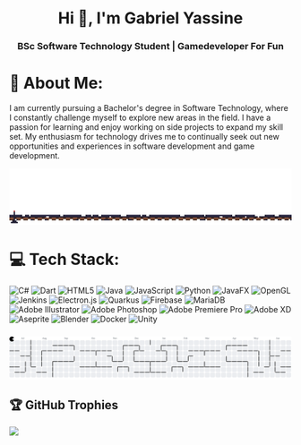 <h1 align="center">Hi 👋, I'm Gabriel Yassine</h1>
<h3 align="center">BSc Software Technology Student | Gamedeveloper For Fun </h3>

# 💫 About Me:
I am currently pursuing a Bachelor's degree in Software Technology, where I constantly challenge myself to explore new areas in the field. I have a passion for learning and enjoy working on side projects to expand my skill set. My enthusiasm for technology drives me to continually seek out new opportunities and experiences in software development and game development.

<p align="center">
  <img src="https://github.com/GabrielYassine/GabrielYassine/blob/main/.github/assets/Monkeys.gif?raw=true" alt="Monkeys Animation" />
</p>

# 💻 Tech Stack:
![C#](https://img.shields.io/badge/c%23-%23239120.svg?style=for-the-badge&logo=csharp&logoColor=white) ![Dart](https://img.shields.io/badge/dart-%230175C2.svg?style=for-the-badge&logo=dart&logoColor=white) ![HTML5](https://img.shields.io/badge/html5-%23E34F26.svg?style=for-the-badge&logo=html5&logoColor=white) ![Java](https://img.shields.io/badge/java-%23ED8B00.svg?style=for-the-badge&logo=openjdk&logoColor=white) ![JavaScript](https://img.shields.io/badge/javascript-%23323330.svg?style=for-the-badge&logo=javascript&logoColor=%23F7DF1E) ![Python](https://img.shields.io/badge/python-3670A0?style=for-the-badge&logo=python&logoColor=ffdd54) ![JavaFX](https://img.shields.io/badge/javafx-%23FF0000.svg?style=for-the-badge&logo=javafx&logoColor=white) ![OpenGL](https://img.shields.io/badge/OpenGL-%23FFFFFF.svg?style=for-the-badge&logo=opengl) ![Jenkins](https://img.shields.io/badge/jenkins-%232C5263.svg?style=for-the-badge&logo=jenkins&logoColor=white) ![Electron.js](https://img.shields.io/badge/Electron-191970?style=for-the-badge&logo=Electron&logoColor=white) ![Quarkus](https://img.shields.io/badge/quarkus-%234794EB.svg?style=for-the-badge&logo=quarkus&logoColor=white) ![Firebase](https://img.shields.io/badge/firebase-a08021?style=for-the-badge&logo=firebase&logoColor=ffcd34) ![MariaDB](https://img.shields.io/badge/MariaDB-003545?style=for-the-badge&logo=mariadb&logoColor=white) ![Adobe Illustrator](https://img.shields.io/badge/adobe%20illustrator-%23FF9A00.svg?style=for-the-badge&logo=adobe%20illustrator&logoColor=white) ![Adobe Photoshop](https://img.shields.io/badge/adobe%20photoshop-%2331A8FF.svg?style=for-the-badge&logo=adobe%20photoshop&logoColor=white) ![Adobe Premiere Pro](https://img.shields.io/badge/Adobe%20Premiere%20Pro-9999FF.svg?style=for-the-badge&logo=Adobe%20Premiere%20Pro&logoColor=white) ![Adobe XD](https://img.shields.io/badge/Adobe%20XD-470137?style=for-the-badge&logo=Adobe%20XD&logoColor=#FF61F6) ![Aseprite](https://img.shields.io/badge/Aseprite-FFFFFF?style=for-the-badge&logo=Aseprite&logoColor=#7D929E) ![Blender](https://img.shields.io/badge/blender-%23F5792A.svg?style=for-the-badge&logo=blender&logoColor=white) ![Docker](https://img.shields.io/badge/docker-%230db7ed.svg?style=for-the-badge&logo=docker&logoColor=white) ![Unity](https://img.shields.io/badge/unity-%23000000.svg?style=for-the-badge&logo=unity&logoColor=white)

###

<picture>
  <source media="(prefers-color-scheme: dark)" srcset="https://raw.githubusercontent.com/GabrielYassine/GabrielYassine/output/pacman-contribution-graph-dark.svg">
  <source media="(prefers-color-scheme: light)" srcset="https://raw.githubusercontent.com/GabrielYassine/GabrielYassine/output/pacman-contribution-graph.svg">
  <img alt="pacman contribution graph" src="https://raw.githubusercontent.com/GabrielYassine/GabrielYassine/output/pacman-contribution-graph.svg">
</picture>


###

## 🏆 GitHub Trophies
![](https://github-profile-trophy.vercel.app/?username=GabrielYassine&theme=gruvbox&no-frame=false&no-bg=true&margin-w=4)
